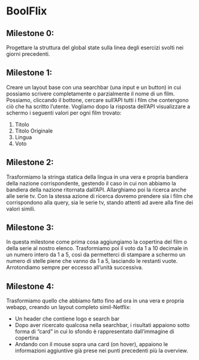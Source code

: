 # BoolFlix


## Milestone 0:
Progettare la struttura del global state sulla linea degli esercizi svolti nei giorni
precedenti.

## Milestone 1:
Creare un layout base con una searchbar (una input e un button) in cui possiamo
scrivere completamente o parzialmente il nome di un film. Possiamo, cliccando il
bottone, cercare sull’API tutti i film che contengono ciò che ha scritto l’utente.
Vogliamo dopo la risposta dell’API visualizzare a schermo i seguenti valori per ogni
film trovato:
1. Titolo
2. Titolo Originale
3. Lingua
4. Voto

## Milestone 2:
Trasformiamo la stringa statica della lingua in una vera e propria bandiera della
nazione corrispondente, gestendo il caso in cui non abbiamo la bandiera della
nazione ritornata dall’API.
Allarghiamo poi la ricerca anche alle serie tv. Con la stessa azione di ricerca
dovremo prendere sia i film che corrispondono alla query, sia le serie tv, stando
attenti ad avere alla fine dei valori simili.

## Milestone 3:
In questa milestone come prima cosa aggiungiamo la copertina del film o della serie al nostro elenco. 
Trasformiamo poi il voto da 1 a 10 decimale in un numero intero da 1 a 5, così da
permetterci di stampare a schermo un numero di stelle piene che vanno da 1 a 5,
lasciando le restanti vuote.
Arrotondiamo sempre per eccesso all’unità successiva.

## Milestone 4:
Trasformiamo quello che abbiamo fatto fino ad ora in una vera e propria webapp,
creando un layout completo simil-Netflix:
- Un header che contiene logo e search bar
- Dopo aver ricercato qualcosa nella searchbar, i risultati appaiono sotto forma
di “card” in cui lo sfondo è rappresentato dall’immagine di copertina
- Andando con il mouse sopra una card (on hover), appaiono le informazioni aggiuntive già prese nei punti precedenti più la overview.